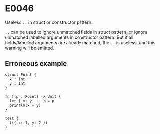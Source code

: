# E0046

Useless `..` in struct or constructor pattern.

`..` can be used to ignore unmatched fields in struct pattern,
or ignore unmatched labelled arguments in constructor pattern.
But if all fields/labelled arguments are already matched, the `..` is useless,
and this warning will be emitted.

## Erroneous example
```moonbit
struct Point {
  x : Int
  y : Int
}

fn f(p : Point) -> Unit {
  let { x, y, .. } = p
  println(x + y)
}

test {
  f({ x: 1, y: 2 })
}
```
